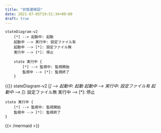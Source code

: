```yaml
---
title: "状態遷移図"
date: 2021-07-05T19:51:34+09:00
draft: true
---
```


```text
stateDiagram-v2
    [*] --> 起動中: 起動
    起動中 --> 実行中: 設定ファイル有
    起動中 --> [*]: 設定ファイル無
    実行中 --> [*]: 停止

    state 実行中 {
        [*] --> 監視中: 監視開始
        監視中 --> [*]: 監視終了
    }
```

<!-- markdownlint-disable MD046 -->
{{<mermaid align="left">}}
stateDiagram-v2
    [*] --> 起動中: 起動
    起動中 --> 実行中: 設定ファイル有
    起動中 --> [*]: 設定ファイル無
    実行中 --> [*]: 停止

    state 実行中 {
        [*] --> 監視中: 監視開始
        監視中 --> [*]: 監視終了
    }
{{< /mermaid >}}
<!-- markdownlint-enable MD046 -->
